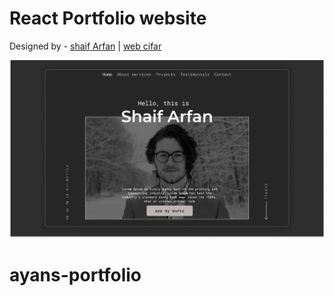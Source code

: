 # React Portfolio website

Designed by - [shaif Arfan](http://github.com/shaifarfan) | [web cifar](http://webcifar.com)

![](./ReadMeImages/ReadMeBanner.png)
# ayans-portfolio
